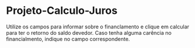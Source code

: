 # Projeto-Calculo-Juros
Utilize os campos para informar sobre o financlamento e clique em calcular para ter o retorno do saldo devedor. Caso tenha alguma carência no financialmento, indique no campo correspondente.
